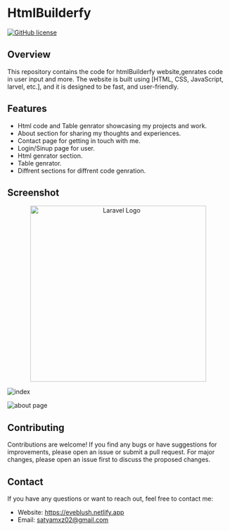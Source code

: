 # HtmlBuilderfy

[![GitHub license](https://img.shields.io/badge/license-MIT-blue.svg)](https://github.com/Saty-am02/eveblush.netlify.app/blob/main/LICENS)

## Overview

This repository contains the code for htmlBuilderfy website,genrates code in user input and more. The website is built using [HTML, CSS, JavaScript, larvel, etc.], and it is designed to be fast, and user-friendly.


## Features
- Html code  and  Table genrator  showcasing my projects and work.
- About section for sharing my thoughts and experiences.
- Contact page for getting in touch with me.
- Login/Sinup page for user.
- Html genrator section.
- Table genrator.
- Diffrent sections for diffrent code genration.
  
## Screenshot

<p align="center"><a href="https://laravel.com" target="_blank"><img src="https://raw.githubusercontent.com/laravel/art/master/logo-lockup/5%20SVG/2%20CMYK/1%20Full%20Color/laravel-logolockup-cmyk-red.svg" width="400" alt="Laravel Logo"></a></p> 

![index](https://github.com/Saty-am02/EvEBlush/assets/88832726/538a26a4-bd59-471b-935d-fa81e6e57815)

![about page](https://github.com/Saty-am02/EvEBlush/assets/88832726/500f224c-0527-4304-a557-666b1bc883b8)


## Contributing

Contributions are welcome! If you find any bugs or have suggestions for improvements, please open an issue or submit a pull request. For major changes, please open an issue first to discuss the proposed changes.

## Contact

If you have any questions or want to reach out, feel free to contact me:

- Website: https://eveblush.netlify.app
- Email: satyamxz02@gmail.com
